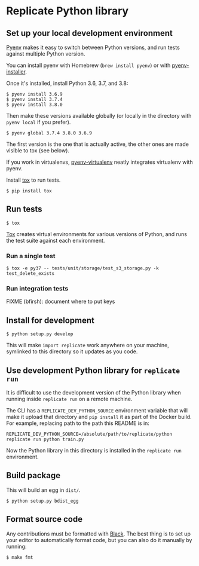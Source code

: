 # Replicate Python library

## Set up your local development environment

[Pyenv](https://github.com/pyenv/pyenv) makes it easy to switch between Python versions, and run tests against multiple Python version.

You can install pyenv with Homebrew (`brew install pyenv`) or with [pyenv-installer](https://github.com/pyenv/pyenv-installer).

Once it's installed, install Python 3.6, 3.7, and 3.8:

    $ pyenv install 3.6.9
    $ pyenv install 3.7.4
    $ pyenv install 3.8.0

Then make these versions available globally (or locally in the directory with `pyenv local` if you prefer).

    $ pyenv global 3.7.4 3.8.0 3.6.9

The first version is the one that is actually active, the other ones are made visible to tox (see below).

If you work in virtualenvs, [pyenv-virtualenv](https://github.com/pyenv/pyenv-virtualenv) neatly integrates virtualenv with pyenv.

Install [tox](https://tox.readthedocs.io/en/latest/) to run tests.

    $ pip install tox

## Run tests

    $ tox

[Tox](https://tox.readthedocs.io/en/latest/) creates virtual environments for various versions of Python, and runs the test suite against each environment.

### Run a single test

    $ tox -e py37 -- tests/unit/storage/test_s3_storage.py -k test_delete_exists

### Run integration tests

FIXME (bfirsh): document where to put keys

## Install for development

    $ python setup.py develop

This will make `import replicate` work anywhere on your machine, symlinked to this directory so it updates as you code.

## Use development Python library for `replicate run`

It is difficult to use the development version of the Python library when running inside `replicate run` on a remote machine.

The CLI has a `REPLICATE_DEV_PYTHON_SOURCE` environment variable that will make it upload that directory and `pip install` it as part of the Docker build. For example, replacing path to the path this README is in:

    REPLICATE_DEV_PYTHON_SOURCE=/absolute/path/to/replicate/python replicate run python train.py

Now the Python library in this directory is installed in the `replicate run` environment.

## Build package

This will build an egg in `dist/`.

    $ python setup.py bdist_egg

## Format source code

Any contributions must be formatted with [Black](https://github.com/psf/black). The best thing is to set up your editor to automatically format code, but you can also do it manually by running:

    $ make fmt
